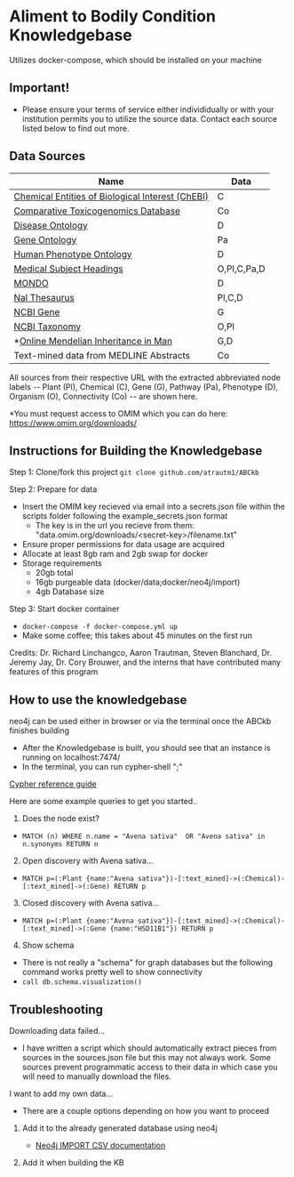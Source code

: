 
# Aliment to Bodily Condition Knowledgebase

Utilizes docker-compose, which should be installed on your machine

## Important! 
- Please ensure your terms of service either individidually or with your institution permits you to utilize the source data. Contact each source listed below to find out more.

## Data Sources
|Name| Data|
|---|---|
|[Chemical Entities of Biological Interest (ChEBI)](https://www.ebi.ac.uk/chebi/)|C|
|[Comparative Toxicogenomics Database](https://www.ctdbase.org)|Co|
|[Disease Ontology](https://www.disease-ontology.org)|D|
|[Gene Ontology](http://www.geneontology.org)|Pa|
|[Human Phenotype Ontology](https://www.hpo.jax.org/app/)|D|
|[Medical Subject Headings](https://www.meshb.nlm.nih.gov/search)|O,Pl,C,Pa,D|
|[MONDO](https://www.mondo.monarchinitiative.org)|D|
|[Nal Thesaurus](https://www.agclass.nal.usda.gov)|Pl,C,D|
|[NCBI Gene](https://www.ncbi.nlm.nih.gov/gene)|G|
|[NCBI Taxonomy](https://www.ncbi.nlm.nih.gov/Taxonomy/Browser/wwwtax.cgi)|O,Pl|
|*[Online Mendelian Inheritance in Man](https://www.omim.org)|G,D|
| Text-mined data from MEDLINE Abstracts|Co|

All sources from their respective URL with the extracted abbreviated node labels -- Plant (Pl), Chemical (C), Gene (G), Pathway (Pa), Phenotype (D), Organism (O), Connectivity (Co) -- are shown here.

\*You must request access to OMIM which you can do here: https://www.omim.org/downloads/


## Instructions for Building the Knowledgebase
Step 1: Clone/fork this project
`git clone github.com/atrautm1/ABCkb`

Step 2: Prepare for data
- Insert the OMIM key recieved via email into a secrets.json file within the scripts folder following the example_secrets.json format
    - The key is in the url you recieve from them: "data.omim.org/downloads/\<secret-key\>/filename.txt"
- Ensure proper permissions for data usage are acquired 
- Allocate at least 8gb ram and 2gb swap for docker
- Storage requirements
    - 20gb total
    - 16gb purgeable data (docker/data;docker/neo4j/import)
    - 4gb Database size

Step 3: Start docker container

- `docker-compose -f docker-compose.yml up`
-  Make some coffee; this takes about 45 minutes on the first run

Credits:
Dr. Richard Linchangco, Aaron Trautman, Steven Blanchard, Dr. Jeremy Jay, Dr. Cory Brouwer, and the interns that have contributed many features of this program

## How to use the knowledgebase

neo4j can be used either in browser or via the terminal once the ABCkb finishes building
- After the Knowledgebase is built, you should see that an instance is running on localhost:7474/
- In the terminal, you can run cypher-shell "<your-query>;"

[Cypher reference guide](https://neo4j.com/docs/pdf/cypher-refcard-3.5.pdf)

Here are some example queries to get you started..

1. Does the node exist?
- `MATCH (n) WHERE n.name = "Avena sativa" 	OR "Avena sativa" in n.synonyms RETURN n`

2. Open discovery with Avena sativa...
- `MATCH p=(:Plant {name:"Avena sativa"})-[:text_mined]->(:Chemical)-[:text_mined]->(:Gene) RETURN p`

3. Closed discovery with Avena sativa...
- `MATCH p=(:Plant {name:"Avena sativa"})-[:text_mined]->(:Chemical)-[:text_mined]->(:Gene {name:"HSD11B1"}) RETURN p`

4. Show schema
- There is not really a "schema" for graph databases but the following command works pretty well to show connectivity
- `call db.schema.visualization()`

## Troubleshooting

Downloading data failed...
- I have written a script which should automatically extract pieces from sources in the sources.json file but this may not always work. Some sources prevent programmatic access to their data in which case you will need to manually download the files.

I want to add my own data...
- There are a couple options depending on how you want to proceed
1. Add it to the already generated database using neo4j
    - [Neo4j IMPORT CSV documentation](https://neo4j.com/docs/cypher-manual/3.5/clauses/load-csv/)

2. Add it when building the KB
<!-- Add the source to docker/data
- Create a parser in scripts/parsers and add it to bareSourceParser.py
- Add the appropriate line in extractTransform.sh
- Add the relevant files to build_kb.sh
- Remove the old database instance in docker/neo4j/databases
- Remove the IMPORT_FINISHED flag in docker/neo4j/import
- Run kb -->




